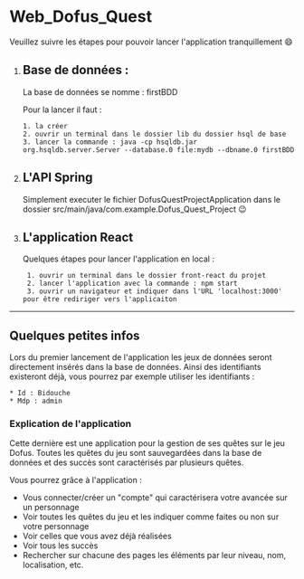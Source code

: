 # Web_Dofus_Quest

Veuillez suivre les étapes pour pouvoir lancer l'application tranquillement 😄

1.  ## Base de données : 

    La base de données se nomme : firstBDD

    Pour la lancer il faut :

        1. la créer
        2. ouvrir un terminal dans le dossier lib du dossier hsql de base
        3. lancer la commande : java -cp hsqldb.jar org.hsqldb.server.Server --database.0 file:mydb --dbname.0 firstBDD

2. ## L'API Spring
    
    Simplement executer le fichier DofusQuestProjectApplication dans le dossier src/main/java/com.example.Dofus_Quest_Project 😉

3. ## L'application React

    Quelques étapes pour lancer l'application en local :

        1. ouvrir un terminal dans le dossier front-react du projet
        2. lancer l'application avec la commande : npm start 
        3. ouvrir un navigateur et indiquer dans l'URL 'localhost:3000' pour être rediriger vers l'applicaiton

---

## Quelques petites infos 

Lors du premier lancement de l'application les jeux de données seront directement insérés dans la base de données.
Ainsi des identifiants existeront déjà, vous pourrez par exemple utiliser les identifiants :

    * Id : Bidouche
    * Mdp : admin

### Explication de l'application 

Cette dernière est une application pour la gestion de ses quêtes sur le jeu Dofus. 
Toutes les quêtes du jeu sont sauvegardées dans la base de données et des succès sont caractérisés par plusieurs quêtes.

Vous pourrez grâce à l'application :

* Vous connecter/créer un "compte" qui caractérisera votre avancée sur un personnage
* Voir toutes les quêtes du jeu et les indiquer comme faites ou non sur votre personnage
* Voir celles que vous avez déjà réalisées
* Voir tous les succès
* Rechercher sur chacune des pages les éléments par leur niveau, nom, localisation, etc.

